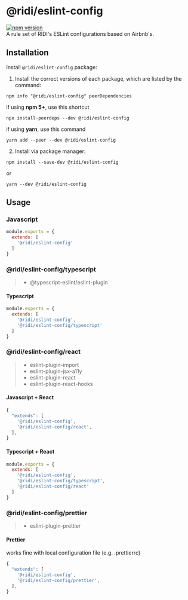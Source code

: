 # @ridi/eslint-config
[![npm version](https://badge.fury.io/js/%40ridi%2Feslint-config.svg)](https://badge.fury.io/js/%40ridi%2Feslint-config)   
A rule set of RIDI's ESLint configurations based on Airbnb's.

## Installation

Install `@ridi/eslint-config` package:

1. Install the correct versions of each package, which are listed by the command:
```
npm info "@ridi/eslint-config" peerDependencies
```
if using **npm 5+**, use this shortcut
```
npx install-peerdeps --dev @ridi/eslint-config
```
if using **yarn**, use this command
```
yarn add --peer --dev @ridi/eslint-config
```
2. Install via package manager:
```
npm install --save-dev @ridi/eslint-config
```
or
```
yarn --dev @ridi/eslint-config
```

## Usage

### Javascript
```javascript
module.exports = {
  extends: [
    '@ridi/eslint-config'
  ]
}
```

### @ridi/eslint-config/typescript
> * @typescript-eslint/eslint-plugin


#### Typescript
```javascript
module.exports = {
  extends: [
    '@ridi/eslint-config',
    '@ridi/eslint-config/typescript'
  ]
}
```

### @ridi/eslint-config/react
> * eslint-plugin-import
> * eslint-plugin-jsx-a11y
> * eslint-plugin-react
> * eslint-plugin-react-hooks

#### Javascript + React
```js
{
  "extends": [
    '@ridi/eslint-config',
    '@ridi/eslint-config/react',
  ],
}
``` 


#### Typescript + React
```javascript
module.exports = {
  extends: [
    '@ridi/eslint-config',
    '@ridi/eslint-config/typescript',
    '@ridi/eslint-config/react'
  ]
}
```
### @ridi/eslint-config/prettier
> * eslint-plugin-prettier

#### Prettier

works fine with local configuration file (e.g. .prettierrc)

```js
{
  "extends": [
    '@ridi/eslint-config',
    '@ridi/eslint-config/prettier',
  ],
}
```

